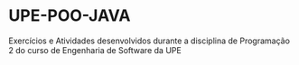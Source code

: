 # UPE-POO-JAVA
Exercícios e Atividades desenvolvidos durante a disciplina de Programação 2 do curso de Engenharia de Software da UPE
